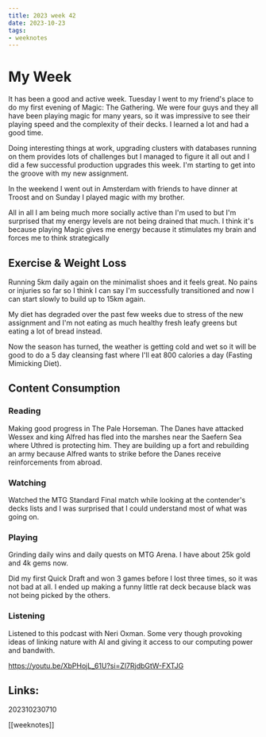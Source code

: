```yaml
---
title: 2023 week 42
date: 2023-10-23
tags:
- weeknotes
---
```


# My Week

It has been a good and active week. Tuesday I went to my friend's place to do my first evening of Magic: The Gathering. We were four guys and they all have been playing magic for many years, so it was impressive to see their playing speed and the complexity of their decks. I learned a lot and had a good time.

Doing interesting things at work, upgrading clusters with databases running on them provides lots of challenges but I managed to figure it all out and I did a few successful production upgrades this week. I'm starting to get into the groove with my new assignment. 

In the weekend I went out in Amsterdam with friends to have dinner at Troost and on Sunday I played magic with my brother. 

All in all I am being much more socially active than I'm used to but I'm surprised that my energy levels are not being drained that much. I think it's because playing Magic gives me energy because it stimulates my brain and forces me to think strategically

## Exercise & Weight Loss

Running 5km daily again on the minimalist shoes and it feels great. No pains or injuries so far so I think I can say I'm successfully transitioned and now I can start slowly to build up to 15km again. 

My diet has degraded over the past few weeks due to stress of the new assignment and I'm not eating as much healthy fresh leafy greens but eating a lot of bread instead. 

Now the season has turned, the weather is getting cold and wet so it will be good to do a 5 day cleansing fast where I'll eat 800 calories a day (Fasting Mimicking Diet).

## Content Consumption

### Reading

Making good progress in The Pale Horseman. The Danes have attacked Wessex and king Alfred has fled into the marshes near the Saefern Sea where Uthred is protecting him. They are building up a fort and rebuilding an army because Alfred wants to strike before the Danes receive reinforcements from abroad.

### Watching

Watched the MTG Standard Final match while looking at the contender's decks lists and I was surprised that I could understand most of what was going on.

### Playing

Grinding daily wins and daily quests on MTG Arena. I have about 25k gold and 4k gems now. 

Did my first Quick Draft and won 3 games before I lost three times, so it was not bad at all. I ended up making a funny little rat deck because black was not being picked by the others.

### Listening

Listened to this podcast with Neri Oxman. Some very though provoking ideas of linking nature with AI and giving it access to our computing power and bandwith.

https://youtu.be/XbPHojL_61U?si=Zl7RjdbGtW-FXTJG


## Links:

202310230710

[[weeknotes]]
